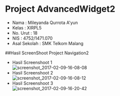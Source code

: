 # Project AdvancedWidget2

- Nama              : Mileyanda Qurrota A'yun
- Kelas             : XIRPL5
- No. Urut          : 18
- NIS               : 4752/1471.070
- Asal Sekolah      : SMK Telkom Malang

##Hasil ScreenShoot Project Navigation2
- Hasil Screenshoot 1<br>
![screenshot_2017-02-09-16-08-08](https://cloud.githubusercontent.com/assets/22046175/22777021/7f98aac2-eee4-11e6-9cf1-d9b2a845f3c0.jpg)<br>
- Hasil Screenshoot 2<br>
![screenshot_2017-02-09-16-08-12](https://cloud.githubusercontent.com/assets/22046175/22777022/7f99e798-eee4-11e6-9286-e8da1bf187be.jpg)<br>
- Hasil Screenshoot 3<br>
![screenshot_2017-02-09-16-20-42](https://cloud.githubusercontent.com/assets/22046175/22777023/7f9cff96-eee4-11e6-8f0a-3c67ba5f2548.jpg)<br>
